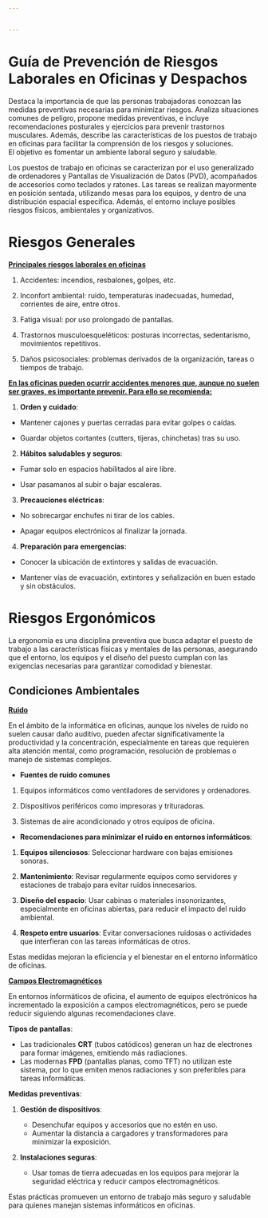 ```yaml
---


---
```


<h1 id="guía-de-prevención-de-riesgos-laborales-en-oficinas-y-despachos">Guía de Prevención de Riesgos Laborales en Oficinas y Despachos</h1>
<p>Destaca la importancia de que las personas trabajadoras conozcan las medidas preventivas necesarias para minimizar riesgos. Analiza situaciones comunes de peligro, propone medidas preventivas, e incluye recomendaciones posturales y ejercicios para prevenir trastornos musculares. Además, describe las características de los puestos de trabajo en oficinas para facilitar la comprensión de los riesgos y soluciones.<br>
El objetivo es fomentar un ambiente laboral seguro y saludable.</p>
<p>Los puestos de trabajo en oficinas se caracterizan por el uso generalizado de ordenadores y Pantallas de Visualización de Datos (PVD), acompañados de accesorios como teclados y ratones. Las tareas se realizan mayormente en posición sentada, utilizando mesas para los equipos, y dentro de una distribución espacial específica. Además, el entorno incluye posibles riesgos físicos, ambientales y organizativos.</p>
<h1 id="riesgos-generales">Riesgos Generales</h1>
<p><u> <strong>Principales riesgos laborales en oficinas</strong></u></p>
<ol>
<li>
<p>Accidentes: incendios, resbalones, golpes, etc.</p>
</li>
<li>
<p>Inconfort ambiental: ruido, temperaturas inadecuadas, humedad, corrientes de aire, entre otros.</p>
</li>
<li>
<p>Fatiga visual: por uso prolongado de pantallas.</p>
</li>
<li>
<p>Trastornos musculoesqueléticos: posturas incorrectas, sedentarismo, movimientos repetitivos.</p>
</li>
<li>
<p>Daños psicosociales: problemas derivados de la organización, tareas o tiempos de trabajo.</p>
</li>
</ol>
<p><u> <strong>En las oficinas pueden ocurrir accidentes menores que, aunque no suelen ser graves, es importante prevenir. Para ello se recomienda:</strong></u></p>
<ol>
<li><strong>Orden y cuidado</strong>:</li>
</ol>
<ul>
<li>
<p>Mantener cajones y puertas cerradas para evitar golpes o caídas.</p>
</li>
<li>
<p>Guardar objetos cortantes (cutters, tijeras, chinchetas) tras su uso.</p>
</li>
</ul>
<ol start="2">
<li><strong>Hábitos saludables y seguros</strong>:</li>
</ol>
<ul>
<li>
<p>Fumar solo en espacios habilitados al aire libre.</p>
</li>
<li>
<p>Usar pasamanos al subir o bajar escaleras.</p>
</li>
</ul>
<ol start="3">
<li><strong>Precauciones eléctricas</strong>:</li>
</ol>
<ul>
<li>
<p>No sobrecargar enchufes ni tirar de los cables.</p>
</li>
<li>
<p>Apagar equipos electrónicos al finalizar la jornada.</p>
</li>
</ul>
<ol start="4">
<li><strong>Preparación para emergencias</strong>:</li>
</ol>
<ul>
<li>
<p>Conocer la ubicación de extintores y salidas de evacuación.</p>
</li>
<li>
<p>Mantener vías de evacuación, extintores y señalización en buen estado y sin obstáculos.</p>
</li>
</ul>
<h1 id="riesgos-ergonómicos">Riesgos Ergonómicos</h1>
<p>La ergonomía es una disciplina preventiva que busca adaptar el puesto de trabajo a las características físicas y mentales de las personas, asegurando que el entorno, los equipos y el diseño del puesto cumplan con las exigencias necesarias para garantizar comodidad y bienestar.</p>
<h2 id="condiciones-ambientales">Condiciones Ambientales</h2>
<p><u> <strong>Ruido</strong></u></p>
<p>En el ámbito de la informática en oficinas, aunque los niveles de ruido no suelen causar daño auditivo, pueden afectar significativamente la productividad y la concentración, especialmente en tareas que requieren alta atención mental, como programación, resolución de problemas o manejo de sistemas complejos.</p>
<ul>
<li><strong>Fuentes de ruido comunes</strong></li>
</ul>
<ol>
<li>
<p>Equipos informáticos como ventiladores de servidores y ordenadores.</p>
</li>
<li>
<p>Dispositivos periféricos como impresoras y trituradoras.</p>
</li>
<li>
<p>Sistemas de aire acondicionado y otros equipos de oficina.</p>
</li>
</ol>
<ul>
<li><strong>Recomendaciones para minimizar el ruido en entornos informáticos</strong>:</li>
</ul>
<ol>
<li>
<p><strong>Equipos silenciosos</strong>: Seleccionar hardware con bajas emisiones sonoras.</p>
</li>
<li>
<p><strong>Mantenimiento</strong>: Revisar regularmente equipos como servidores y estaciones de trabajo para evitar ruidos innecesarios.</p>
</li>
<li>
<p><strong>Diseño del espacio</strong>: Usar cabinas o materiales insonorizantes, especialmente en oficinas abiertas, para reducir el impacto del ruido ambiental.</p>
</li>
<li>
<p><strong>Respeto entre usuarios</strong>: Evitar conversaciones ruidosas o actividades que interfieran con las tareas informáticas de otros.</p>
</li>
</ol>
<p>Estas medidas mejoran la eficiencia y el bienestar en el entorno informático de oficinas.</p>
<p><u> <strong>Campos Electromagnéticos</strong></u></p>
<p>En entornos informáticos de oficina, el aumento de equipos electrónicos ha incrementado la exposición a campos electromagnéticos, pero se puede reducir siguiendo algunas recomendaciones clave.</p>
<p><strong>Tipos de pantallas</strong>:</p>
<ul>
<li>Las tradicionales <strong>CRT</strong> (tubos catódicos) generan un haz de electrones para formar imágenes, emitiendo más radiaciones.</li>
<li>Las modernas <strong>FPD</strong> (pantallas planas, como TFT) no utilizan este sistema, por lo que emiten menos radiaciones y son preferibles para tareas informáticas.</li>
</ul>
<p><strong>Medidas preventivas</strong>:</p>
<ol>
<li>
<p><strong>Gestión de dispositivos</strong>:</p>
<ul>
<li>Desenchufar equipos y accesorios que no estén en uso.</li>
<li>Aumentar la distancia a cargadores y transformadores para minimizar la exposición.</li>
</ul>
</li>
<li>
<p><strong>Instalaciones seguras</strong>:</p>
<ul>
<li>Usar tomas de tierra adecuadas en los equipos para mejorar la seguridad eléctrica y reducir campos electromagnéticos.</li>
</ul>
</li>
</ol>
<p>Estas prácticas promueven un entorno de trabajo más seguro y saludable para quienes manejan sistemas informáticos en oficinas.</p>

